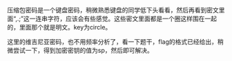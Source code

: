 压缩包密码是一个键盘密码，稍微熟悉键盘的同学低下头看看，然后再看到密文里面“,.;”这一连串字符，应该会有些感觉。这些密文里面都是一个圈这样围在一起的，里面那个就是明文。key为circle。

这里的维吉尼亚密码，也不用频率分析了，看一下题干，flag的格式已经给出，稍微尝试一下，得到加密密钥的值为sp，然后即可解决。